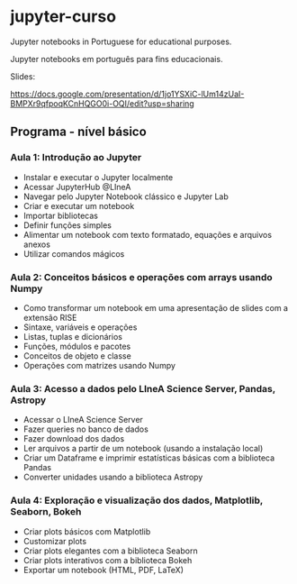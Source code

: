 # jupyter-curso


Jupyter notebooks in Portuguese for educational purposes. 


Jupyter notebooks em português para fins educacionais. 



Slides: 

https://docs.google.com/presentation/d/1jo1YSXiC-lUm14zUaI-BMPXr9qfpoqKCnHQGO0i-OQI/edit?usp=sharing 




## Programa - nível básico

### Aula 1: Introdução ao Jupyter 
- Instalar e executar o Jupyter localmente
- Acessar JupyterHub @LIneA
- Navegar pelo Jupyter Notebook clássico e Jupyter Lab
- Criar e executar um notebook
- Importar bibliotecas
- Definir funções simples
- Alimentar um notebook com texto formatado, equações e arquivos anexos
- Utilizar comandos mágicos
 
### Aula 2: Conceitos básicos e operações com arrays usando Numpy
- Como transformar um notebook em uma apresentação de slides com a extensão RISE
- Sintaxe, variáveis e operações
- Listas, tuplas e dicionários
- Funções, módulos e pacotes  
- Conceitos de objeto e classe 
- Operações com matrizes usando Numpy

### Aula 3: Acesso a dados pelo LIneA Science Server, Pandas, Astropy
- Acessar o LIneA Science Server
- Fazer queries no banco de dados
- Fazer download dos dados 
- Ler arquivos a partir de um notebook (usando a instalação local)
- Criar um Dataframe e imprimir estatísticas básicas com a biblioteca Pandas 
- Converter unidades usando a biblioteca Astropy
 
### Aula 4: Exploração e visualização dos dados, Matplotlib, Seaborn, Bokeh 
- Criar plots básicos com Matplotlib 
- Customizar plots
- Criar plots elegantes com a biblioteca Seaborn  
- Criar plots interativos com a biblioteca Bokeh
- Exportar um notebook (HTML, PDF, LaTeX)






